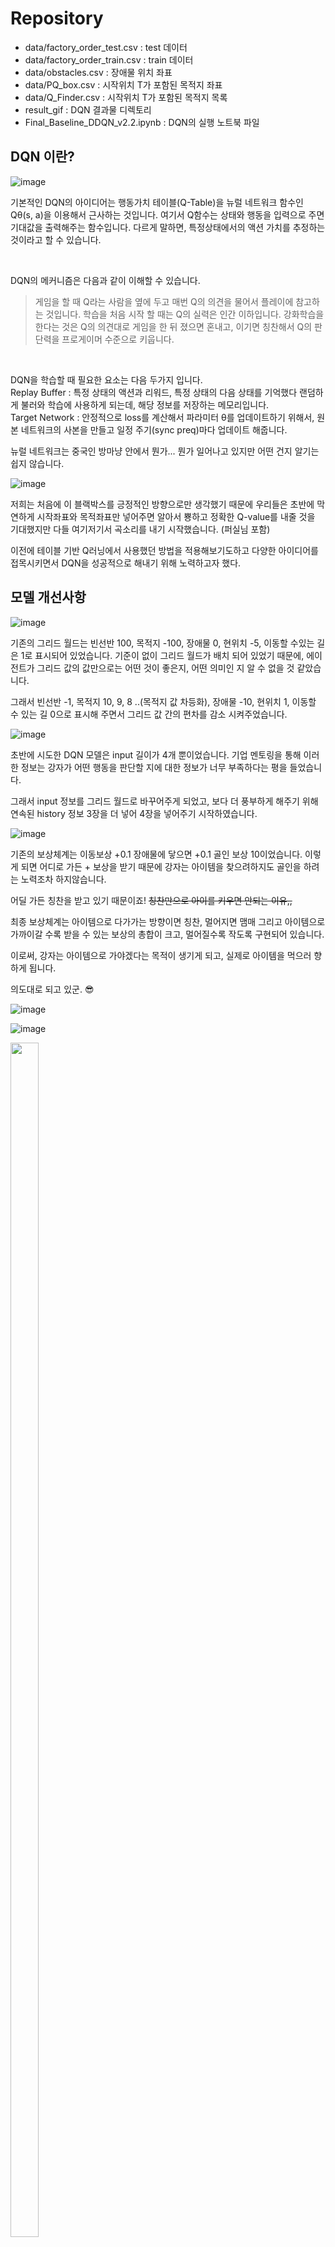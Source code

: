 # Repository
* data/factory_order_test.csv : test 데이터
* data/factory_order_train.csv : train 데이터
* data/obstacles.csv : 장애물 위치 좌표
* data/PQ_box.csv : 시작위치 T가 포함된 목적지 좌표
* data/Q_Finder.csv : 시작위치 T가 포함된 목적지 목록
* result_gif : DQN 결과물 디렉토리
* Final_Baseline_DDQN_v2.2.ipynb : DQN의 실행 노트북 파일

## DQN 이란?
![image](https://user-images.githubusercontent.com/96896665/172666327-cadda250-083d-4b52-9607-e5f572e965ae.png)

기본적인 DQN의 아이디어는 행동가치 테이블(Q-Table)을 뉴럴 네트워크 함수인 Qθ(s, a)을 이용해서 근사하는 것입니다.
여기서 Q함수는 상태와 행동을 입력으로 주면 기대값을 출력해주는 함수입니다. 다르게 말하면, 특정상태에서의 액션 가치를 추정하는 것이라고 할 수 있습니다.

<br>

DQN의 메커니즘은 다음과 같이 이해할 수 있습니다.

> 게임을 할 때 Q라는 사람을 옆에 두고 매번 Q의 의견을 물어서 플레이에 참고하는 것입니다. 학습을 처음 시작 할 때는 Q의 실력은 인간 이하입니다. 강화학습을 한다는 것은 Q의 의견대로 게임을 한 뒤 졌으면 혼내고, 이기면 칭찬해서 Q의 판단력을 프로게이머 수준으로 키웁니다.

<br>

DQN을 학습할 때 필요한 요소는 다음 두가지 입니다. <br>
Replay Buffer : 특정 상태의 액션과 리워드, 특정 상태의 다음 상태를 기억했다 랜덤하게 불러와 학습에 사용하게 되는데, 해당 정보를 저장하는 메모리입니다.<br>
Target Network : 안정적으로 loss를 계산해서 파라미터 θ를 업데이트하기 위해서, 원본 네트워크의 사본을 만들고
                 일정 주기(sync preq)마다 업데이트 해줍니다.

뉴럴 네트워크는 중국인 방마냥 안에서 뭔가... 뭔가 일어나고 있지만 어떤 건지 알기는 쉽지 않습니다.

![image](https://user-images.githubusercontent.com/96896665/172724632-6513e9f0-4e23-4f9e-baee-af8c8613ee4c.png)

저희는 처음에 이 블랙박스를 긍정적인 방향으로만 생각했기 때문에 우리들은 초반에 막연하게 시작좌표와 목적좌표만 넣어주면
알아서 뿅하고 정확한 Q-value를 내줄 것을 기대했지만
다들 여기저기서 곡소리를 내기 시작했습니다.
(퍼실님 포함)<br>

이전에 테이블 기반 Q러닝에서 사용했던 방법을 적용해보기도하고
다양한 아이디어를 접목시키면서 DQN을 성공적으로 해내기 위해 노력하고자 했다.


## 모델 개선사항
![image](https://user-images.githubusercontent.com/96896665/172663529-1c8414f5-5439-43ae-b02e-6ffc17c58d1f.png)

기존의 그리드 월드는 빈선반 100, 목적지 -100, 장애물 0, 현위치 -5, 이동할 수있는 길은 1로 표시되어 있었습니다. 기준이 없이 그리드 월드가 배치 되어 있었기 때문에, 에이전트가 그리드 값의 값만으로는 어떤 것이 좋은지, 어떤 의미인 지 알 수 없을 것 같았습니다. 

그래서 빈선반 -1, 목적지 10, 9, 8 ..(목적지 값 차등화), 장애물 -10, 현위치 1, 이동할 수 있는 길 0으로 표시해 주면서 그리드 값 간의 편차를 감소 시켜주었습니다.

![image](https://user-images.githubusercontent.com/96896665/172663971-572babd6-37fb-46a4-a8bd-a640b7938ef9.png)

초반에 시도한 DQN 모델은  input 길이가 4개 뿐이었습니다. 기업 멘토링을 통해 이러한 정보는 강자가 어떤 행동을 판단할 지에 대한 정보가 너무 부족하다는 평을 들었습니다.

그래서 input 정보를 그리드 월드로 바꾸어주게 되었고, 보다 더 풍부하게 해주기 위해 연속된 history 정보 3장을 더 넣어 4장을 넣어주기 시작하였습니다.

![image](https://user-images.githubusercontent.com/96896665/172664491-ad48516d-aded-48f2-bc2a-0af518e35a4b.png)

기존의 보상체계는 이동보상 +0.1 장애물에 닿으면 +0.1 골인 보상 10이었습니다. 이렇게 되면 어디로 가든 + 보상을 받기 때문에 강자는 아이템을 찾으려하지도 골인을 하려는 노력조차 하지않습니다.

어딜 가든 칭찬을 받고 있기 때문이죠! ~~칭찬만으로 아이를 키우면 안되는 이유,,~~

최종 보상체계는 아이템으로 다가가는 방향이면 칭찬, 멀어지면 맴매
그리고 아이템으로 가까이갈 수록 받을 수 있는 보상의 총합이 크고, 멀어질수록 작도록 구현되어 있습니다.

이로써, 강자는 아이템으로 가야겠다는 목적이 생기게 되고, 실제로 아이템을 먹으러 향하게 됩니다.

의도대로 되고 있군. 😎


![image](https://user-images.githubusercontent.com/96896665/172665792-fba90ae3-ceae-431d-96fb-96b6edce2e54.png)

![image](https://user-images.githubusercontent.com/96896665/172664834-02788c86-37d1-4836-b1ab-b31a8f056b3b.png)

<!-- ![image](https://user-images.githubusercontent.com/96896665/172500258-a5c05c51-3200-49b9-9f2e-e806a3e33170.png)
 -->
<img src="https://user-images.githubusercontent.com/80737049/172749375-3d4eac9e-2536-4167-a81f-cb5a8fc9e368.png" width="30%" height="70%">

Trial & error를 이용하여 하이퍼 파라미터를 찾았습니다. 위와 같이 한가지 요소만 변경해보며, 어떤 하이퍼파라미터가 가장 큰 영향을 주는지 알아보았습니다.
그 실험했던 로그들은 아래 페이지에서 확인해 보실 수 있습니다 🤗🤗

https://padlet.com/tmsk0711/ogangza_parametertuning

## 문제 해결 접근방법
![image](https://user-images.githubusercontent.com/96896665/172665424-fb3418a9-df56-4027-998d-16953390b65d.png)


## 결과 GIF
![KakaoTalk_20220608_105933650](https://user-images.githubusercontent.com/96896665/172556914-95015cc3-0349-46a6-bd27-5c9363cac509.gif)

